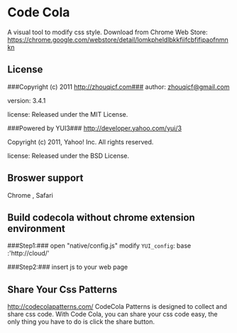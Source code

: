Code Cola
=========
A visual tool to modify css style.
Download from Chrome Web Store: https://chrome.google.com/webstore/detail/lomkpheldlbkkfiifcbfifipaofnmnkn

License
-------
###Copyright (c) 2011 http://zhouqicf.com###
author: zhouqicf@gmail.com

version: 3.4.1

license: Released under the MIT License.

###Powered by YUI3###
http://developer.yahoo.com/yui/3

Copyright (c) 2011, Yahoo! Inc. All rights reserved.

license: Released under the BSD License.

Broswer support
---------------
Chrome , Safari

Build codecola without chrome extension environment
---------------------------------------------------
###Step1:###
open "native/config.js" modify `YUI_config`:
    base :'http://cloud/'

###Step2:###
insert js to your web page
    <script charset="utf-8" src="../codecola/yui3.js"></script>
    <script charset="utf-8" src="../codecola/native/config.js"></script>
    <script charset="utf-8" src="../codecola/codecola.js"></script>

Share Your Css Patterns
-----------------------
http://codecolapatterns.com/
CodeCola Patterns is designed to collect and share css code. With Code Cola, you can share your css code easy, the only thing you have to do is click the share button.